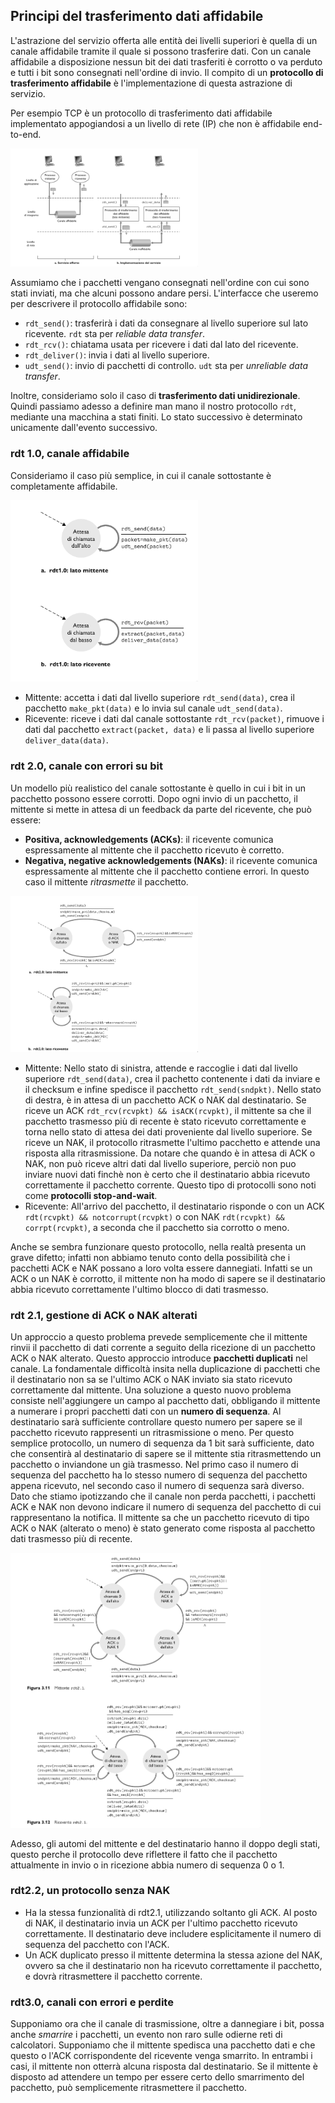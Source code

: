 ## Principi del trasferimento dati affidabile

L'astrazione del servizio offerta alle entità dei livelli superiori è quella di un canale affidabile tramite il quale si possono trasferire dati. Con un canale affidabile a disposizione nessun bit dei dati trasferiti è corrotto o va perduto e tutti i bit sono consegnati nell'ordine di invio.
Il compito di un **protocollo di trasferimento affidabile** è l'implementazione di questa astrazione di servizio.

Per esempio TCP è un protocollo di trasferimento dati affidabile implementato appogiandosi a un livello di rete (IP) che non è affidabile end-to-end.

<img src="img/astrazione-implementazione.png" width="300" />

Assumiamo che i pacchetti vengano consegnati nell'ordine con cui sono stati inviati, ma che alcuni possono andare persi. L'interfacce che useremo per descrivere il protocollo affidabile sono:
- `rdt_send()`: trasferirà i dati da consegnare al livello superiore sul lato ricevente. `rdt` sta per *reliable data transfer*.
- `rdt_rcv()`: chiatama usata per ricevere i dati dal lato del ricevente.
- `rdt_deliver()`: invia i dati al livello superiore.
- `udt_send()`: invio di pacchetti di controllo. `udt` sta per *unreliable data transfer*.

Inoltre, consideriamo solo il caso di **trasferimento dati unidirezionale**. Quindi passiamo adesso a definire man mano il nostro protocollo `rdt`, mediante una macchina a stati finiti. Lo stato successivo è determinato unicamente dall'evento successivo.

### rdt 1.0, canale affidabile

Consideriamo il caso più semplice, in cui il canale sottostante è completamente affidabile.

<img src="img/rdt1_0.png" width="300" />

- Mittente: accetta i dati dal livello superiore `rdt_send(data)`, crea il pacchetto `make_pkt(data)` e lo invia sul canale `udt_send(data)`.
- Ricevente: riceve i dati dal canale sottostante `rdt_rcv(packet)`, rimuove i dati dal pacchetto `extract(packet, data)` e li passa al livello superiore `deliver_data(data)`.

### rdt 2.0, canale con errori su bit

Un modello più realistico del canale sottostante è quello in cui i bit in un pacchetto possono essere corrotti.
Dopo ogni invio di un pacchetto, il mittente si mette in attesa di un feedback da parte del ricevente, che può essere:
- **Positiva, acknowledgements (ACKs)**: il ricevente comunica espressamente al mittente che il pacchetto ricevuto è corretto.
- **Negativa, negative acknowledgements (NAKs)**: il ricevente comunica espressamente al mittente che il pacchetto contiene errori. In questo caso il mittente *ritrasmette* il pacchetto.

<img src="img/rdt2_0.png" width="300" />

- Mittente: Nello stato di sinistra, attende e raccoglie i dati dal livello superiore `rdt_send(data)`, crea il pachetto contenente i dati da inviare e il checksum e infine spedisce il pacchetto `rdt_send(sndpkt)`. Nello stato di destra, è in attesa di un pacchetto ACK o NAK dal destinatario. Se riceve un  ACK `rdt_rcv(rcvpkt) && isACK(rcvpkt)`, il mittente sa che il pacchetto trasmesso più di recente è stato ricevuto correttamente e torna nello stato di attesa dei dati proveniente dal livello superiore. Se riceve un NAK, il protocollo ritrasmette l'ultimo pacchetto e attende una risposta alla ritrasmissione.
Da notare che quando è in attesa di ACK o NAK, non può riceve altri dati dal livello superiore, perciò non puo inviare nuovi dati finchè non è certo che il destinatario abbia ricevuto correttamente il pacchetto corrente. Questo tipo di protocolli sono noti come **protocolli stop-and-wait**.  
- Ricevente: All'arrivo del pacchetto, il destinatario risponde o con un ACK `rdt(rcvpkt) && notcorrupt(rcvpkt)` o con NAK `rdt(rcvpkt) && corrpt(rcvpkt)`, a seconda che il pacchetto sia corrotto o meno. 

Anche se sembra funzionare questo protocollo, nella realtà presenta un grave difetto; infatti non abbiamo tenuto conto della possibilità che i pacchetti ACK e NAK possano a loro volta essere dannegiati. Infatti se un ACK o un NAK è corrotto, il mittente non ha modo di sapere se il destinatario abbia ricevuto correttamente l'ultimo blocco di dati trasmesso.

### rdt 2.1, gestione di ACK o NAK alterati

Un approccio a questo problema prevede semplicemente che il mittente rinvii il pacchetto di dati corrente a seguito della ricezione di un pacchetto ACK o NAK alterato. Questo approccio introduce **pacchetti duplicati** nel canale. La fondamentale difficoltà insita nella duplicazione di pacchetti che il destinatario non sa se l'ultimo ACK o NAK inviato sia stato ricevuto correttamente dal mittente. Una soluzione a questo nuovo problema consiste nell'aggiungere un campo al pacchetto dati, obbligando il mittente a numerare i propri pacchetti dati con un **numero di sequenza**. Al destinatario sarà sufficiente controllare questo numero per sapere se il pacchetto ricevuto rappresenti un ritrasmissione o meno. 
Per questo semplice protocollo, un numero di sequenza da 1 bit sarà sufficiente, dato che consentirà al destinatario di sapere se il mittente stia ritrasmettendo un pacchetto o inviandone un già trasmesso. Nel primo caso il numero di sequenza del pacchetto ha lo stesso numero di sequenza del pacchetto appena ricevuto, nel secondo caso il numero di sequenza sarà diverso. Dato che stiamo ipotizzando che il canale non perda pacchetti, i pacchetti ACK e NAK non devono indicare il numero di sequenza del pacchetto di cui rappresentano la notifica. Il mittente sa che un pacchetto ricevuto di tipo ACK o NAK (alterato o meno) è stato generato come risposta al pacchetto dati trasmesso più di recente.

<img src="img/rdt2_1.png" width="400" />

Adesso, gli automi del mittente e del destinatario hanno il doppo degli stati, questo perche il protocollo deve riflettere il fatto che il pacchetto attualmente in invio o in ricezione abbia numero di sequenza 0 o 1.

### rdt2.2, un protocollo senza NAK

- Ha la stessa funzionalità di rdt2.1, utilizzando soltanto gli ACK. Al posto di NAK, il destinatario invia un ACK per l'ultimo pacchetto ricevuto correttamente. Il destinatario deve includere esplicitamente il numero di sequenza del pacchetto con l'ACK.
- Un ACK duplicato presso il mittente determina la stessa azione del NAK, ovvero sa che il destinatario non ha ricevuto correttamente il pacchetto, e dovrà ritrasmettere il pacchetto corrente.

### rdt3.0, canali con errori e perdite

Supponiamo ora che il canale di trasmissione, oltre a dannegiare i bit, possa anche *smarrire* i pacchetti, un evento non raro sulle odierne reti di calcolatori. Supponiamo che il mittente spedisca una pacchetto dati e che questo o l'ACK corrispondente del ricevente venga smarrito. In entrambi i casi, il mittente non otterrà alcuna risposta dal destinatario. Se il mittente è disposto ad attendere un tempo per essere certo dello smarrimento del pacchetto, può semplicemente ritrasmettere il pacchetto.
